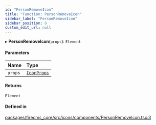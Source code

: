 ```yaml
---
id: "PersonRemoveIcon"
title: "Function: PersonRemoveIcon"
sidebar_label: "PersonRemoveIcon"
sidebar_position: 0
custom_edit_url: null
---
```


▸ **PersonRemoveIcon**(`props`): `Element`

#### Parameters

| Name | Type |
| :------ | :------ |
| `props` | [`IconProps`](../types/IconProps.md) |

#### Returns

`Element`

#### Defined in

[packages/firecms_core/src/icons/components/PersonRemoveIcon.tsx:3](https://github.com/FireCMSco/firecms/blob/d45f3739/packages/firecms_core/src/icons/components/PersonRemoveIcon.tsx#L3)
